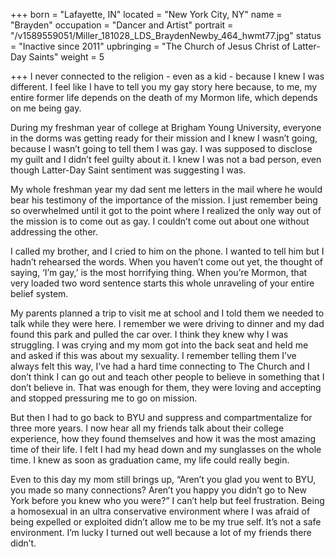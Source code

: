+++
born = "Lafayette, IN"
located = "New York City, NY"
name = "Brayden"
occupation = "Dancer and Artist"
portrait = "/v1589559051/Miller_181028_LDS_BraydenNewby_464_hwmt77.jpg"
status = "Inactive since 2011"
upbringing = "The Church of Jesus Christ of Latter-Day Saints"
weight = 5

+++
I never connected to the religion - even as a kid - because I knew I was different. I feel like I have to tell you my gay story here because, to me, my entire former life depends on the death of my Mormon life, which depends on me being gay.

During my freshman year of college at Brigham Young University, everyone in the dorms was getting ready for their mission and I knew I wasn’t going, because I wasn’t going to tell them I was gay. I was supposed to disclose my guilt and I didn’t feel guilty about it. I knew I was not a bad person, even though Latter-Day Saint sentiment was suggesting I was.

My whole freshman year my dad sent me letters in the mail where he would bear his testimony of the importance of the mission. I just remember being so overwhelmed until it got to the point where I realized the only way out of the mission is to come out as gay. I couldn’t come out about one without addressing the other.

I called my brother, and I cried to him on the phone. I wanted to tell him but I hadn’t rehearsed the words. When you haven’t come out yet, the thought of saying, ‘I’m gay,’ is the most horrifying thing. When you’re Mormon, that very loaded two word sentence starts this whole unraveling of your entire belief system.

My parents planned a trip to visit me at school and I told them we needed to talk while they were here. I remember we were driving to dinner and my dad found this park and pulled the car over. I think they knew why I was struggling. I was crying and my mom got into the back seat and held me and asked if this was about my sexuality. I remember telling them I’ve always felt this way, I’ve had a hard time connecting to The Church and I don’t think I can go out and teach other people to believe in something that I don’t believe in. That was enough for them, they were loving and accepting and stopped pressuring me to go on mission.

But then I had to go back to BYU and suppress and compartmentalize for three more years. I now hear all my friends talk about their college experience, how they found themselves and how it was the most amazing time of their life. I felt I had my head down and my sunglasses on the whole time. I knew as soon as graduation came, my life could really begin.

Even to this day my mom still brings up, “Aren’t you glad you went to BYU, you made so many connections? Aren’t you happy you didn’t go to New York before you knew who you were?” I can’t help but feel frustration. Being a homosexual in an ultra conservative environment where I was afraid of being expelled or exploited didn’t allow me to be my true self. It’s not a safe environment. I’m lucky I turned out well because a lot of my friends there didn’t.